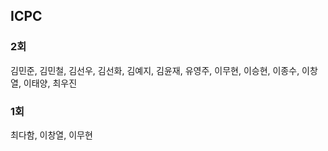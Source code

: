 ## ICPC

### 2회
김민준, 김민철, 김선우, 김선화, 김예지, 김윤재, 유영주, 이무현, 이승현, 이종수, 이창열, 이태양, 최우진

### 1회
최다함, 이창열, 이무현
